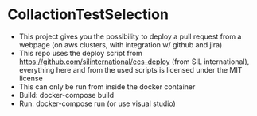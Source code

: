 # CollactionTestSelection

* This project gives you the possibility to deploy a pull request from a webpage (on aws clusters, with integration w/ github and jira)
* This repo uses the deploy script from https://github.com/silinternational/ecs-deploy (from SIL international), everything here and from the used scripts is licensed under the MIT license
* This can only be run from inside the docker container
* Build: docker-compose build
* Run: docker-compose run (or use visual studio)
